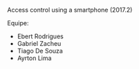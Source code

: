 Access control using a smartphone (2017.2)

Equipe: 

* Ebert Rodrigues
* Gabriel Zacheu
* Tiago De Souza
* Ayrton Lima